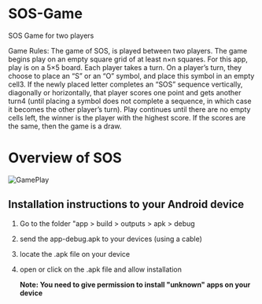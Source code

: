 # SOS-Game
SOS Game for two players

Game Rules:
The game of SOS, is played between two players.
The game begins play on an empty square grid of at least n×n squares. For this app, play is on a 5×5 board.
Each player takes a turn. On a player’s turn, they choose to place an “S” or an “O” symbol, and place this symbol in an empty cell3.
If the newly placed letter completes an “SOS” sequence vertically, diagonally or horizontally, that player scores one point and gets another turn4 (until placing a symbol does not complete a sequence, in which case it becomes the other player’s turn).
Play continues until there are no empty cells left, the winner is the player with the highest score. If the scores are the same, then the game is a draw.

# Overview of SOS


![GamePlay](https://github.com/HackerWithDrip/SOS-Game/assets/68540614/1b4fe1b5-b4a5-469b-a455-efca7f3b3720)

## Installation instructions to your Android device
1. Go to the folder "app > build > outputs > apk > debug
2. send the app-debug.apk to your devices (using a cable)
3. locate the .apk file on your device
4. open or click on the .apk file and allow installation

   **Note: You need to give permission to install "unknown" apps on your device**
